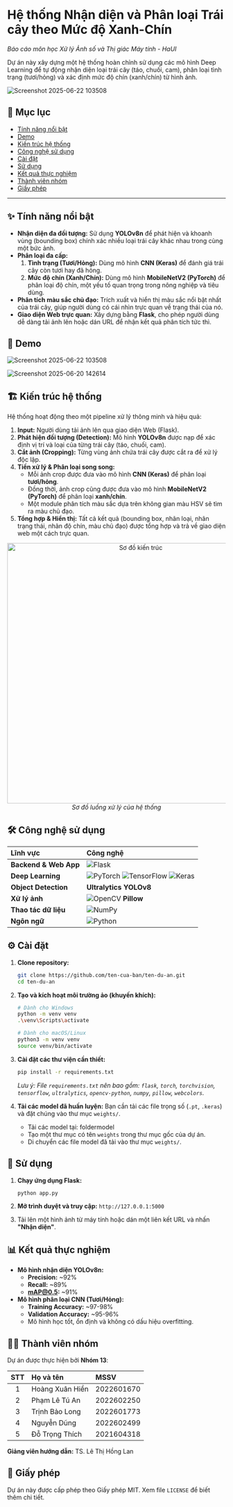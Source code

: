 # Hệ thống Nhận diện và Phân loại Trái cây theo Mức độ Xanh-Chín
*Báo cáo môn học Xử lý Ảnh số và Thị giác Máy tính - HaUI*

Dự án này xây dựng một hệ thống hoàn chỉnh sử dụng các mô hình Deep Learning để tự động nhận diện loại trái cây (táo, chuối, cam), phân loại tình trạng (tươi/hỏng) và xác định mức độ chín (xanh/chín) từ hình ảnh.

![Screenshot 2025-06-22 103508](https://github.com/user-attachments/assets/b9a9a6d2-77e5-4efd-94d2-304f2ea1faca)

## 📖 Mục lục
- [Tính năng nổi bật](#-tính-năng-nổi-bật)
- [Demo](#-demo)
- [Kiến trúc hệ thống](#-kiến-trúc-hệ-thống)
- [Công nghệ sử dụng](#️-công-nghệ-sử-dụng)
- [Cài đặt](#-cài-đặt)
- [Sử dụng](#-sử-dụng)
- [Kết quả thực nghiệm](#-kết-quả-thực-nghiệm)
- [Thành viên nhóm](#-thành-viên-nhóm)
- [Giấy phép](#-giấy-phép)

---

## ✨ Tính năng nổi bật

-   **Nhận diện đa đối tượng:** Sử dụng **YOLOv8n** để phát hiện và khoanh vùng (bounding box) chính xác nhiều loại trái cây khác nhau trong cùng một bức ảnh.
-   **Phân loại đa cấp:**
    1.  **Tình trạng (Tươi/Hỏng):** Dùng mô hình **CNN (Keras)** để đánh giá trái cây còn tươi hay đã hỏng.
    2.  **Mức độ chín (Xanh/Chín):** Dùng mô hình **MobileNetV2 (PyTorch)** để phân loại độ chín, một yếu tố quan trọng trong nông nghiệp và tiêu dùng.
-   **Phân tích màu sắc chủ đạo:** Trích xuất và hiển thị màu sắc nổi bật nhất của trái cây, giúp người dùng có cái nhìn trực quan về trạng thái của nó.
-   **Giao diện Web trực quan:** Xây dựng bằng **Flask**, cho phép người dùng dễ dàng tải ảnh lên hoặc dán URL để nhận kết quả phân tích tức thì.

## 📸 Demo
![Screenshot 2025-06-22 103508](https://github.com/user-attachments/assets/06ce0a54-0d74-4fcd-a906-7686dcc04bfd)


![Screenshot 2025-06-20 142614](https://github.com/user-attachments/assets/5b1ca941-4958-4d08-b77d-e98e7f423c49)

## 🏗️ Kiến trúc hệ thống

Hệ thống hoạt động theo một pipeline xử lý thông minh và hiệu quả:

1.  **Input:** Người dùng tải ảnh lên qua giao diện Web (Flask).
2.  **Phát hiện đối tượng (Detection):** Mô hình **YOLOv8n** được nạp để xác định vị trí và loại của từng trái cây (táo, chuối, cam).
3.  **Cắt ảnh (Cropping):** Từng vùng ảnh chứa trái cây được cắt ra để xử lý độc lập.
4.  **Tiền xử lý & Phân loại song song:**
    -   Mỗi ảnh crop được đưa vào mô hình **CNN (Keras)** để phân loại **tươi/hỏng**.
    -   Đồng thời, ảnh crop cũng được đưa vào mô hình **MobileNetV2 (PyTorch)** để phân loại **xanh/chín**.
    -   Một module phân tích màu sắc dựa trên không gian màu HSV sẽ tìm ra màu chủ đạo.
5.  **Tổng hợp & Hiển thị:** Tất cả kết quả (bounding box, nhãn loại, nhãn trạng thái, nhãn độ chín, màu chủ đạo) được tổng hợp và trả về giao diện web một cách trực quan.

<p align="center">
  <img src="https://i.imgur.com/Wp7P0iQ.png" alt="Sơ đồ kiến trúc" width="600"/>
  <br>
  <em>Sơ đồ luồng xử lý của hệ thống</em>
</p>

## 🛠️ Công nghệ sử dụng

| Lĩnh vực | Công nghệ |
| :--- | :--- |
| **Backend & Web App** | ![Flask](https://img.shields.io/badge/Flask-000000?style=for-the-badge&logo=flask&logoColor=white) |
| **Deep Learning** | ![PyTorch](https://img.shields.io/badge/PyTorch-%23EE4C2C.svg?style=for-the-badge&logo=PyTorch&logoColor=white) ![TensorFlow](https://img.shields.io/badge/TensorFlow-%23FF6F00.svg?style=for-the-badge&logo=TensorFlow&logoColor=white) ![Keras](https://img.shields.io/badge/Keras-%23D00000.svg?style=for-the-badge&logo=Keras&logoColor=white) |
| **Object Detection** | **Ultralytics YOLOv8** |
| **Xử lý ảnh** | ![OpenCV](https://img.shields.io/badge/OpenCV-5C3EE8?style=for-the-badge&logo=opencv&logoColor=white) **Pillow** |
| **Thao tác dữ liệu** | ![NumPy](https://img.shields.io/badge/numpy-%23013243.svg?style=for-the-badge&logo=numpy&logoColor=white) |
| **Ngôn ngữ** | ![Python](https://img.shields.io/badge/python-3670A0?style=for-the-badge&logo=python&logoColor=ffdd54) |

## ⚙️ Cài đặt

1.  **Clone repository:**
    ```bash
    git clone https://github.com/ten-cua-ban/ten-du-an.git
    cd ten-du-an
    ```

2.  **Tạo và kích hoạt môi trường ảo (khuyến khích):**
    ```bash
    # Dành cho Windows
    python -m venv venv
    .\venv\Scripts\activate

    # Dành cho macOS/Linux
    python3 -m venv venv
    source venv/bin/activate
    ```

3.  **Cài đặt các thư viện cần thiết:**
    ```bash
    pip install -r requirements.txt
    ```
    *Lưu ý: File `requirements.txt` nên bao gồm: `flask`, `torch`, `torchvision`, `tensorflow`, `ultralytics`, `opencv-python`, `numpy`, `pillow`, `webcolors`.*

4.  **Tải các model đã huấn luyện:**
    Bạn cần tải các file trọng số (`.pt`, `.keras`) và đặt chúng vào thư mục `weights/`.
    
    <!-- Hướng dẫn người dùng tải model, bạn có thể upload lên Google Drive hoặc GitHub Release -->
    -   Tải các model tại: foldermodel
    -   Tạo một thư mục có tên `weights` trong thư mục gốc của dự án.
    -   Di chuyển các file model đã tải vào thư mục `weights/`.

## 🏃 Sử dụng

1.  **Chạy ứng dụng Flask:**
    ```bash
    python app.py
    ```

2.  **Mở trình duyệt và truy cập:**
    `http://127.0.0.1:5000`

3.  Tải lên một hình ảnh từ máy tính hoặc dán một liên kết URL và nhấn **"Nhận diện"**.

## 📊 Kết quả thực nghiệm

-   **Mô hình nhận diện YOLOv8n:**
    -   **Precision:** ~92%
    -   **Recall:** ~89%
    -   **mAP@0.5:** ~91%
-   **Mô hình phân loại CNN (Tươi/Hỏng):**
    -   **Training Accuracy:** ~97-98%
    -   **Validation Accuracy:** ~95-96%
    -   Mô hình học tốt, ổn định và không có dấu hiệu overfitting.

## 👨‍💻 Thành viên nhóm
Dự án được thực hiện bởi **Nhóm 13**:

| STT | Họ và tên         | MSSV       |
|:---:|:------------------|:-----------|
| 1   | Hoàng Xuân Hiền   | 2022601670 |
| 2   | Phạm Lê Tú An     | 2022602250 |
| 3   | Trịnh Bảo Long    | 2022601773 |
| 4   | Nguyễn Dũng       | 2022602499 |
| 5   | Đỗ Trọng Thích    | 2021604318 |

**Giảng viên hướng dẫn:** TS. Lê Thị Hồng Lan

## 📄 Giấy phép

Dự án này được cấp phép theo Giấy phép MIT. Xem file `LICENSE` để biết thêm chi tiết.
